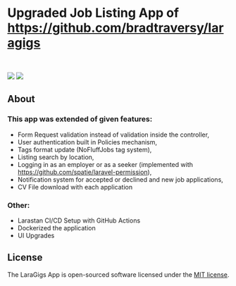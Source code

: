 # Upgraded Job Listing App of https://github.com/bradtraversy/laragigs

<br>


<p align="left">
    <img src="https://img.shields.io/github/license/exe-0535/joblisting-Laravel?color=%23ef3b2d&style=for-the-badge">
    <img src="https://img.shields.io/github/actions/workflow/status/exe-0535/joblisting-Laravel/ci.yml?color=%23ef3b2d&style=for-the-badge">
</p>


## About

### This app was extended of given features:

- Form Request validation instead of validation inside the controller,
- User authentication built in Policies mechanism,
- Tags format update (NoFluffJobs tag system),
- Listing search by location,
- Logging in as an employer or as a seeker (implemented with https://github.com/spatie/laravel-permission),
- Notification system for accepted or declined and new job applications,
- CV File download with each application

### Other:

- Larastan CI/CD Setup with GitHub Actions
- Dockerized the application
- UI Upgrades

## License

The LaraGigs App is open-sourced software licensed under the [MIT license](https://opensource.org/licenses/MIT).
